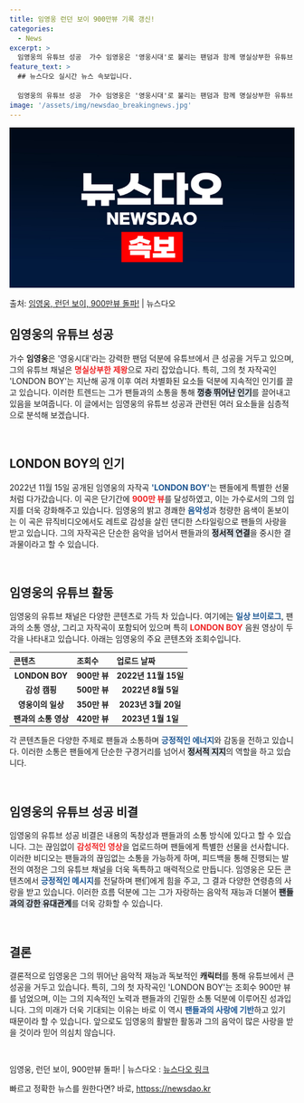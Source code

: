 ```yaml
---
title: 임영웅 런던 보이 900만뷰 기록 갱신!
categories:
  - News
excerpt: >
  임영웅의 유튜브 성공  가수 임영웅은 '영웅시대'로 불리는 팬덤과 함께 명실상부한 유튜브 제왕으로 자리매김하…
feature_text: >
  ## 뉴스다오 실시간 뉴스 속보입니다.

  임영웅의 유튜브 성공  가수 임영웅은 '영웅시대'로 불리는 팬덤과 함께 명실상부한 유튜브 제왕으로 자리매김하…
image: '/assets/img/newsdao_breakingnews.jpg'
---
```


![뉴스다오 속보](/assets/img/newsdao_breakingnews.jpg)

<p>출처: <a href="httpss://newsdao.kr/4873" rel="dofollow">임영웅, 런던 보이, 900만뷰 돌파!</a> | 뉴스다오</p>

<h2 data-ke-size="size26">임영웅의 유튜브 성공</h2>

<p data-ke-size="size16">가수 <b>임영웅</b>은 '영웅시대'라는 강력한 팬덤 덕분에 유튜브에서 큰 성공을 거두고 있으며, 그의 유튜브 채널은 <b><span style="color: #ee2323;">명실상부한</span></b> <b><span style="color: #ee2323;">제왕</span></b>으로 자리 잡았습니다. 특히, 그의 첫 자작곡인 'LONDON BOY'는 지난해 공개 이후 여러 차별화된 요소들 덕분에 지속적인 인기를 끌고 있습니다. 이러한 트렌드는 그가 팬들과의 소통을 통해 <b><span style="background-color: #21538527;">껑충 뛰어난 인기</span></b>를 끌어내고 있음을 보여줍니다. 이 글에서는 임영웅의 유튜브 성공과 관련된 여러 요소들을 심층적으로 분석해 보겠습니다.</p>

<p data-ke-size="size16">&nbsp;</p>

<h2 data-ke-size="size26">LONDON BOY의 인기</h2>

<p data-ke-size="size16">2022년 11월 15일 공개된 임영웅의 자작곡 <b><span style="color: #1a5490;">'LONDON BOY'</span></b>는 팬들에게 특별한 선물처럼 다가갔습니다. 이 곡은 단기간에 <b><span style="color: #ee2323;">900만 뷰</span></b>를 달성하였고, 이는 가수로서의 그의 입지를 더욱 강화해주고 있습니다. 임영웅의 밝고 경쾌한 <b><span style="color: #1a5490;">음악성</span></b>과 청량한 음색이 돋보이는 이 곡은 뮤직비디오에서도 레트로 감성을 살린 댄디한 스타일링으로 팬들의 사랑을 받고 있습니다. 그의 자작곡은 단순한 음악을 넘어서 팬들과의 <b><span style="background-color: #21538527;">정서적 연결</span></b>을 중시한 결과물이라고 할 수 있습니다.</p>

<p data-ke-size="size16">&nbsp;</p>

<h2 data-ke-size="size26">임영웅의 유튜브 활동</h2>

<p data-ke-size="size16">임영웅의 유튜브 채널은 다양한 콘텐츠로 가득 차 있습니다. 여기에는 <b><span style="color: #1a5490;">일상 브이로그</span></b>, 팬과의 소통 영상, 그리고 자작곡이 포함되어 있으며 특히 <b><span style="color: #ee2323;">LONDON BOY</span></b> 음원 영상이 두각을 나타내고 있습니다. 아래는 임영웅의 주요 콘텐츠와 조회수입니다.</p>

<table style="width: 100%; border-collapse: collapse;">
  <thead>
    <tr>
      <th style="text-align: left; height: 20px;">콘텐츠</th>
      <th style="text-align: left; height: 20px;">조회수</th>
      <th style="text-align: left; height: 20px;">업로드 날짜</th>
    </tr>
  </thead>
  <tbody>
    <tr>
      <td style="text-align: center; height: 17px;"><b>LONDON BOY</b></td>
      <td style="text-align: center; height: 17px;"><b>900만 뷰</b></td>
      <td style="text-align: center; height: 17px;"><b>2022년 11월 15일</b></td>
    </tr>
    <tr>
      <td style="text-align: center; height: 17px;"><b>감성 캠핑</b></td>
      <td style="text-align: center; height: 17px;"><b>500만 뷰</b></td>
      <td style="text-align: center; height: 17px;"><b>2022년 8월 5일</b></td>
    </tr>
    <tr>
      <td style="text-align: center; height: 17px;"><b>영웅이의 일상</b></td>
      <td style="text-align: center; height: 17px;"><b>350만 뷰</b></td>
      <td style="text-align: center; height: 17px;"><b>2023년 3월 20일</b></td>
    </tr>
    <tr>
      <td style="text-align: center; height: 17px;"><b>팬과의 소통 영상</b></td>
      <td style="text-align: center; height: 17px;"><b>420만 뷰</b></td>
      <td style="text-align: center; height: 17px;"><b>2023년 1월 1일</b></td>
    </tr>
  </tbody>
</table>

<p data-ke-size="size16">각 콘텐츠들은 다양한 주제로 팬들과 소통하며 <b><span style="color: #1a5490;">긍정적인 에너지</span></b>와 감동을 전하고 있습니다. 이러한 소통은 팬들에게 단순한 구경거리를 넘어서 <b><span style="background-color: #21538527;">정서적 지지</span></b>의 역할을 하고 있습니다.</p>

<p data-ke-size="size16">&nbsp;</p>

<h2 data-ke-size="size26">임영웅의 유튜브 성공 비결</h2>

<p data-ke-size="size16">임영웅의 유튜브 성공 비결은 내용의 독창성과 팬들과의 소통 방식에 있다고 할 수 있습니다. 그는 끊임없이 <b><span style="color: #ee2323;">감성적인 영상</span></b>을 업로드하며 팬들에게 특별한 선물을 선사합니다. 이러한 비디오는 팬들과의 끊임없는 소통을 가능하게 하며, 피드백을 통해 진행되는 발전의 여정은 그의 유튜브 채널을 더욱 독특하고 매력적으로 만듭니다. 임영웅은 모든 콘텐츠에서 <b><span style="color: #1a5490;">긍정적인 메시지</span></b>를 전달하며 팬们에게 힘을 주고, 그 결과 다양한 연령층의 사랑을 받고 있습니다. 이러한 흐름 덕분에 그는 그가 자랑하는 음악적 재능과 더불어 <b><span style="background-color: #21538527;">팬들과의 강한 유대관계</span></b>를 더욱 강화할 수 있습니다.</p>

<p data-ke-size="size16">&nbsp;</p>

<h2 data-ke-size="size26">결론</h2>

<p data-ke-size="size16">결론적으로 임영웅은 그의 뛰어난 음악적 재능과 독보적인 <b>캐릭터</b>를 통해 유튜브에서 큰 성공을 거두고 있습니다. 특히, 그의 첫 자작곡인 'LONDON BOY'는 조회수 900만 뷰를 넘었으며, 이는 그의 지속적인 노력과 팬들과의 긴밀한 소통 덕분에 이루어진 성과입니다. 그의 미래가 더욱 기대되는 이유는 바로 이 역시 <b><span style="color: #1a5490;">팬들과의 사랑에 기반</span></b>하고 있기 때문이라 할 수 있습니다. 앞으로도 임영웅의 활발한 활동과 그의 음악이 많은 사랑을 받을 것이라 믿어 의심치 않습니다.</p>

<p data-ke-size="size16">&nbsp;</p>

<p data-ke-size="size16">임영웅, 런던 보이, 900만뷰 돌파! | 뉴스다오  : <a href="httpss://newsdao.kr/4873">뉴스다오 링크</a></p> 

빠르고 정확한 뉴스를 원한다면? 바로, <a href="httpss://newsdao.kr" rel="dofollow">httpss://newsdao.kr</a>


